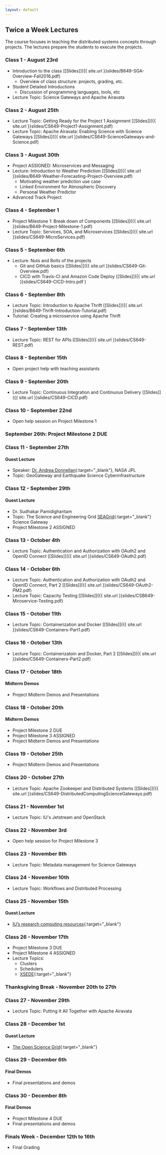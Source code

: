 ```yaml
---
layout: default
---
```


## Twice a Week Lectures

The course focuses in teaching the distributed systems concepts through projects. The lectures prepare the students to execute the projects.

###  Class 1 - August 23rd
* Introduction to the class [[Slides]]({{ site.url }}slides/B649-SGA-Overview-Fall2016.pdf)
    * Overview of class structure: projects, grading, etc.
* Student Detailed Introductions
    * Discussion of programming languages, tools, etc
* Lecture Topic: Science Gateways and Apache Airavata 

###  Class 2 - August 25th
* Lecture Topic: Getting Ready for the Project 1 Assignment [[Slides]]({{ site.url }}slides/CS649-Project1-Assignment.pdf)
* Lecture Topic: Apache Airavata: Enabling Science with Science Gateways [[Slides]]({{ site.url }}slides/CS649-ScienceGateways-and-Science.pdf)

###  Class 3 - August 30th
* Project ASSIGNED: Microservices and Messaging 
* Lecture: Introduction to Weather Prediction [[Slides]]({{ site.url }}slides/B649-Weather-Forecasting-Project-Overview.pdf)
    * Motivating weather prediction use case
    * Linked Environment for Atmospheric Discovery
    * Personal Weather Predictor 
* Advanced Track Project

###  Class 4 - September 1
* Project Milestone 1: Break down of Components [[Slides]]({{ site.url }}slides/B649-Project-Milestone-1.pdf)
* Lecture Topic: Services, SOA, and Microservices [[Slides]]({{ site.url }}slides/CS649-MicroServices.pdf)

###  Class 5 - September 6th
* Lecture: Nuts and Bolts of the projects 
    * Git and GitHub basics [[Slides]]({{ site.url }}slides/CS649-Git-Overview.pdf)
    * CICD with Travis-CI and Amazon Code Deploy [[Slides]]({{ site.url }}slides/CS649-CICD-Intro.pdf )

###  Class 6 - September  8th 
* Lecture Topic: Introduction to Apache Thrift [[Slides]]({{ site.url }}slides/B649-Thrift-Introduction-Tutorial.pdf)
* Tutorial: Creating a microservice using Apache Thrift

###  Class 7 - September  13th
* Lecture Topic: REST for APIs [[Slides]]({{ site.url }}slides/CS649-REST.pdf)

###  Class 8 - September  15th
* Open project help with teaching assistants

###  Class 9 - September  20th
* Lecture Topic: Continuous Integration and Continuous Delivery [[Slides]]({{ site.url }}slides/CS649-CICD.pdf)

###  Class 10 - September  22nd
* Open help session on Project Milestone 1

### September 26th: Project Milestone 2 DUE

###  Class 11 - September  27th

#### Guest Lecture
* Speaker: [Dr. Andrea Donnellan](https://science.jpl.nasa.gov/people/Donnellan/){:target="_blank"}, NASA JPL
* Topic: GeoGateway and Earthquake Science Cyberinfrastructure

###  Class 12 - September  29th

#### Guest Lecture
* Dr. Sudhakar Pamidighantam 
* Topic: The Science and Engineering Grid [SEAGrid](https://seagrid.org/){:target="_blank"} Science Gateway
* Project Milestone 2 ASSIGNED

###  Class 13 - October 4th
* Lecture Topic: Authentication and Authorization with OAuth2 and OpenID Connect [[Slides]]({{ site.url }}slides/CS649-OAuth2.pdf)

###  Class 14 - October 6th
* Lecture Topic: Authentication and Authorization with OAuth2 and OpenID Connect, Part 2 [[Slides]]({{ site.url }}slides/CS649-OAuth2-PM2.pdf)
* Lecture Topic: Capacity Testing [[Slides]]({{ site.url }}slides/CSB649-Miroservice-Testing.pdf)

###  Class 15 - October 11th
* Lecture Topic: Containerization and Docker [[Slides]]({{ site.url }}slides/CS649-Containers-Part1.pdf)

###  Class 16 - October 13th
* Lecture Topic: Containerizatoin and Docker, Part 2 [[Slides]]({{ site.url }}slides/CS649-Containers-Part2.pdf)

###  Class 17 - October 18th

#### Midterm Demos
* Project Midterm Demos and Presentations

###  Class 18 - October 20th

#### Midterm Demos
* Project Milestone 2 DUE
* Project Milestone 3 ASSIGNED
* Project Midterm Demos and Presentations

###  Class 19 - October 25th
* Project Midterm Demos and Presentations

###  Class 20 - October 27th
* Lecture Topic: Apache Zookeeper and Distributed Systems [[Slides]]({{ site.url }}slides/CS649-DistributedComputingScienceGateways.pdf)

###  Class 21 - November 1st
* Lecture Topic: IU's Jetstream and OpenStack

###  Class 22 - November 3rd
* Open help session for Project Milestone 3

###  Class 23 - November 8th
* Lecture Topic: Metadata management for Science Gateways

###  Class 24 - November 10th
* Lecture Topic: Workflows and Distributed Processing

###  Class 25 - November 15th

#### Guest Lecture
* [IU’s research computing resources](http://researchtech.iu.edu/){:target="_blank"}

###  Class 26 - November 17th
* Project Milestone 3 DUE
* Project Milestone 4 ASSIGNED
* Lecture Topics: 
    * Clusters
    * Schedulers
    * [XSEDE](https://www.xsede.org/){:target="_blank"}

### Thanksgiving Break - November 20th to 27th

###  Class 27 - November 29th
* Lecture Topic: Putting It All Together with Apache Airavata

###  Class 28 - December 1st

#### Guest Lecture
* [The Open Science Grid](https://www.opensciencegrid.org/){:target="_blank"}

###  Class 29 - December 6th

#### Final Demos
* Final presentations and demos

###  Class 30 - December 8th

#### Final Demos
* Project Milestone 4 DUE
* Final presentations and demos

###  Finals Week - December 12th to 16th 
* Final Grading 